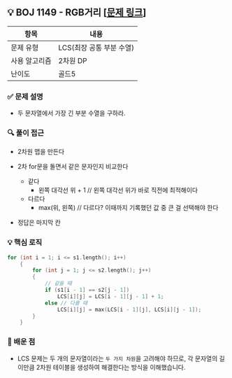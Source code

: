 ## 💡 BOJ 1149 - RGB거리 [[문제 링크](https://www.acmicpc.net/problem/9251)]

| 항목 | 내용 |
|------|------|
| 문제 유형 | LCS(최장 공통 부분 수열) |
| 사용 알고리즘 | 2차원 DP |
| 난이도 | 골드5 |

### ✅ 문제 설명
- 두 문자열에서 가장 긴 부분 수열을 구하라.

### 🔍 풀이 접근
- 2차원 맵을 만든다

- 2차 for문을 돌면서 같은 문자인지 비교한다  
	- 같다  
		- 왼쪽 대각선 위 + 1 // 왼쪽 대각선 위가 바로 직전에 최적해이다
	- 다르다  
		- max(위, 왼쪽) // 다르다? 이때까지 기록했던 값 중 큰 걸 선택해야 한다
- 정답은 마지막 칸 

### 💡 핵심 로직
```cpp
for (int i = 1; i <= s1.length(); i++)
	{
		for (int j = 1; j <= s2.length(); j++)
		{
			// 같을 때
			if (s1[i - 1] == s2[j - 1])
				LCS[i][j] = LCS[i - 1][j - 1] + 1;
			else // 다를 때
				LCS[i][j] = max(LCS[i - 1][j], LCS[i][j - 1]);			
		}
	}
```

### 📌 배운 점
- LCS 문제는 두 개의 문자열이라는 `두 가지 차원`을 고려해야 하므로, 각 문자열의 길이만큼 2차원 테이블을 생성하여 해결한다는 방식을 이해했습니다.